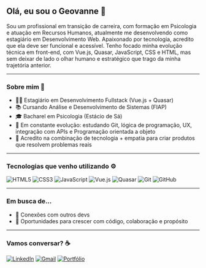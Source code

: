 ## Olá, eu sou o Geovanne 👋

Sou um profissional em transição de carreira, com formação em Psicologia e atuação em Recursos Humanos, atualmente me desenvolvendo como estagiário em Desenvolvimento Web. Apaixonado por tecnologia, acredito que ela deve ser funcional e acessível. Tenho focado minha evolução técnica em front-end, com Vue.js, Quasar, JavaScript, CSS e HTML, mas sem deixar de lado o olhar humano e estratégico que trago da minha trajetória anterior.

---

### Sobre mim 🧠

- 👨‍💻 Estagiário em Desenvolvimento Fullstack (Vue.js + Quasar)
- 📚 Cursando Análise e Desenvolvimento de Sistemas (FIAP)
- 🎓 Bacharel em Psicologia (Estácio de Sá)
- 🚀 Em constante evolução: estudando Git, lógica de programação, UX, integração com APIs e Programação orientada a objeto
- 🧩 Acredito na combinação de tecnologia + empatia para criar produtos que resolvem problemas reais

---

### Tecnologias que venho utilizando ⚙️

![HTML5](https://img.shields.io/badge/-HTML5-E34F26?logo=html5&logoColor=white&style=flat)
![CSS3](https://img.shields.io/badge/-CSS3-1572B6?logo=css3&logoColor=white&style=flat)
![JavaScript](https://img.shields.io/badge/-JavaScript-F7DF1E?logo=javascript&logoColor=black&style=flat)
![Vue.js](https://img.shields.io/badge/-Vue.js-42b883?logo=vue.js&logoColor=white&style=flat)
![Quasar](https://img.shields.io/badge/-Quasar-1976D2?logo=quasar&logoColor=white&style=flat)
![Git](https://img.shields.io/badge/-Git-F05032?logo=git&logoColor=white&style=flat)
![GitHub](https://img.shields.io/badge/-GitHub-181717?logo=github&logoColor=white&style=flat)

---

### Em busca de...

- 👥 Conexões com outros devs
- 💼 Oportunidades para crescer com código, colaboração e propósito

---

### Vamos conversar? ☕

[![LinkedIn](https://img.shields.io/badge/-LinkedIn-0A66C2?logo=linkedin&logoColor=white&style=for-the-badge)](https://www.linkedin.com/in/geovannevalente/)
[![Gmail](https://img.shields.io/badge/-Gmail-D14836?logo=gmail&logoColor=white&style=for-the-badge)](mailto:geovanne.lopesdev@gmail.com)
[![Portfólio](https://img.shields.io/badge/-Meu%20Portfólio-6f42c1?style=for-the-badge)](https://github.com/Geovanne-lopes)
